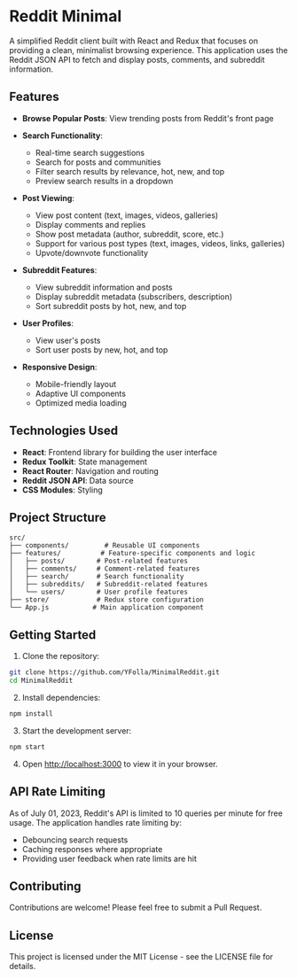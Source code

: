 # Reddit Minimal

A simplified Reddit client built with React and Redux that focuses on providing a clean, minimalist browsing experience. This application uses the Reddit JSON API to fetch and display posts, comments, and subreddit information.

## Features

- **Browse Popular Posts**: View trending posts from Reddit's front page
- **Search Functionality**:
  - Real-time search suggestions
  - Search for posts and communities
  - Filter search results by relevance, hot, new, and top
  - Preview search results in a dropdown

- **Post Viewing**:
  - View post content (text, images, videos, galleries)
  - Display comments and replies
  - Show post metadata (author, subreddit, score, etc.)
  - Support for various post types (text, images, videos, links, galleries)
  - Upvote/downvote functionality

- **Subreddit Features**:
  - View subreddit information and posts
  - Display subreddit metadata (subscribers, description)
  - Sort subreddit posts by hot, new, and top

- **User Profiles**:
  - View user's posts
  - Sort user posts by new, hot, and top

- **Responsive Design**:
  - Mobile-friendly layout
  - Adaptive UI components
  - Optimized media loading

## Technologies Used

- **React**: Frontend library for building the user interface
- **Redux Toolkit**: State management
- **React Router**: Navigation and routing
- **Reddit JSON API**: Data source
- **CSS Modules**: Styling

## Project Structure

```
src/
├── components/         # Reusable UI components
├── features/          # Feature-specific components and logic
│   ├── posts/        # Post-related features
│   ├── comments/     # Comment-related features
│   ├── search/       # Search functionality
│   ├── subreddits/   # Subreddit-related features
│   └── users/        # User profile features
├── store/            # Redux store configuration
└── App.js           # Main application component
```

## Getting Started

1. Clone the repository:
```bash
git clone https://github.com/YFolla/MinimalReddit.git
cd MinimalReddit
```

2. Install dependencies:
```bash
npm install
```

3. Start the development server:
```bash
npm start
```

4. Open [http://localhost:3000](http://localhost:3000) to view it in your browser.

## API Rate Limiting

As of July 01, 2023, Reddit's API is limited to 10 queries per minute for free usage. The application handles rate limiting by:
- Debouncing search requests
- Caching responses where appropriate
- Providing user feedback when rate limits are hit

## Contributing

Contributions are welcome! Please feel free to submit a Pull Request.

## License

This project is licensed under the MIT License - see the LICENSE file for details. 